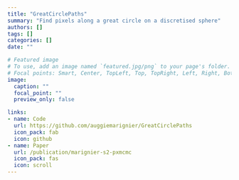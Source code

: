 ```yaml
---
title: "GreatCirclePaths"
summary: "Find pixels along a great circle on a discretised sphere"
authors: []
tags: []
categories: []
date: ""

# Featured image
# To use, add an image named `featured.jpg/png` to your page's folder.
# Focal points: Smart, Center, TopLeft, Top, TopRight, Left, Right, BottomLeft, Bottom, BottomRight.
image:
  caption: ""
  focal_point: ""
  preview_only: false

links:
- name: Code
  url: https://github.com/auggiemarignier/GreatCirclePaths
  icon_pack: fab
  icon: github
- name: Paper
  url: /publication/marignier-s2-pxmcmc
  icon_pack: fas
  icon: scroll
---
```

